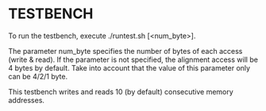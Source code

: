 # TESTBENCH

To run the testbench, execute ./runtest.sh [<num_byte>].

The parameter num_byte specifies the number of bytes of each access (write & read). If the parameter is not specified, the alignment access will be 4 bytes by default. Take into account that the value of this parameter only can be 4/2/1 byte. 

This testbench writes and reads 10 (by default) consecutive memory addresses.
